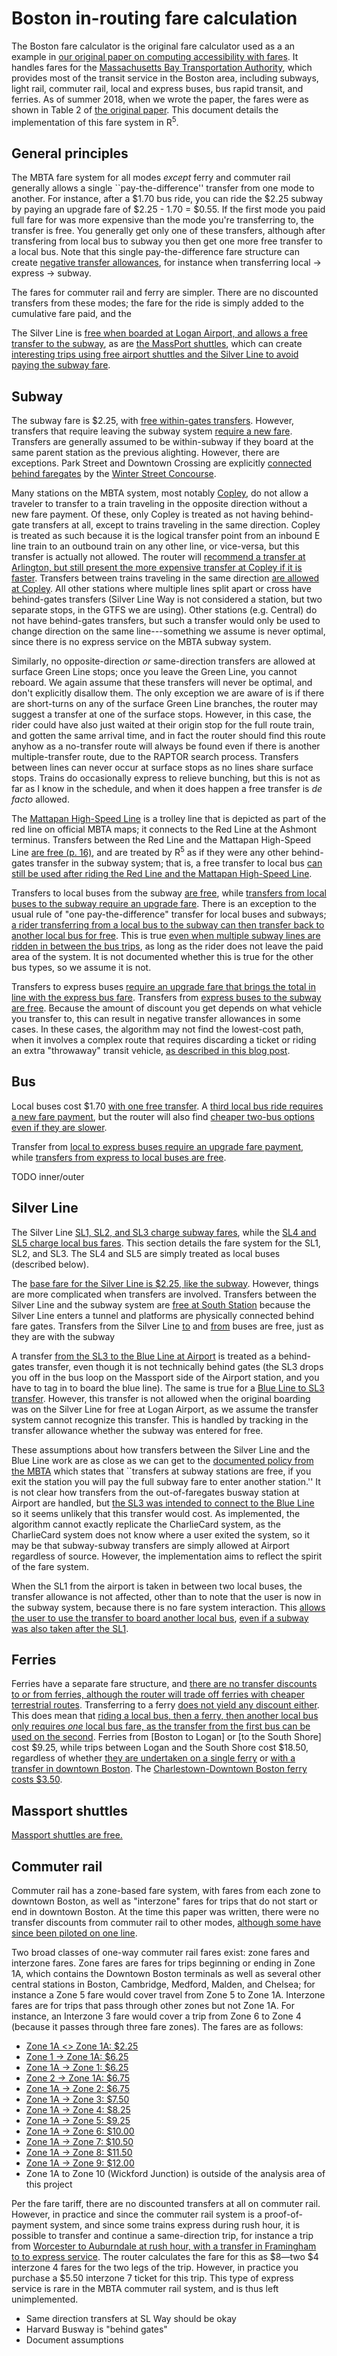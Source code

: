 # Boston in-routing fare calculation

The Boston fare calculator is the original fare calculator used as a an example in [our original paper on computing accessibility with fares](https://files.indicatrix.org/Conway-Stewart-2019-Charlie-Fare-Constraints.pdf). It handles fares for the [Massachusetts Bay Transportation Authority](https://mbta.com), which provides most of the transit service in the Boston area, including subways, light rail, commuter rail, local and express buses, bus rapid transit, and ferries. As of summer 2018, when we wrote the paper, the fares were as shown in Table 2 of [the original paper](https://files.indicatrix.org/Conway-Stewart-2019-Charlie-Fare-Constraints.pdf). This document details the implementation of this fare system in R<sup>5</sup>.

## General principles

The MBTA fare system for all modes _except_ ferry and commuter rail generally allows a single ``pay-the-difference'' transfer from one mode to another. For instance, after a $1.70 bus ride, you can ride the $2.25 subway by paying an upgrade fare of $2.25 - 1.70 = $0.55. If the first mode you paid full fare for was more expensive than the mode you're transferring to, the transfer is free. You generally get only one of these transfers, although after transfering from local bus to subway you then get one more free transfer to a local bus. Note that this single pay-the-difference fare structure can create [negative transfer allowances](https://indicatrix.org/post/regular-2-for-you-3-when-is-a-discount-not-a-discount/), for instance when transferring local -> express -> subway.

The fares for commuter rail and ferry are simpler. There are no discounted transfers from these modes; the fare for the ride is simply added to the cumulative fare paid, and the 

The Silver Line is [free when boarded at Logan Airport, and allows a free transfer to the subway](http://www.massport.com/logan-airport/to-from-logan/transportation-options/taking-the-t/), as are [the MassPort shuttles](http://www.massport.com/logan-airport/to-from-logan/transportation-options/on-airport-shuttle/), which can create [interesting trips using free airport shuttles and the Silver Line to avoid paying the subway fare](https://projects.indicatrix.org/fareto-examples/?load=bos-eastie-to-revere-sl&index=3).

## Subway

The subway fare is $2.25, with [free within-gates transfers](https://projects.indicatrix.org/fareto-examples/?load=bos-red-orange&index=0). However, transfers that require leaving the subway system [require a new fare](https://projects.indicatrix.org/fareto-examples/?load=bos-green-b-to-d&index=3). Transfers are generally assumed to be within-subway if they board at the same parent station as the previous alighting. However, there are exceptions. Park Street and Downtown Crossing are explicitly [connected behind faregates](https://projects.indicatrix.org/fareto-examples/?load=bos-dxc-park&index=0) by the [Winter Street Concourse](https://en.wikipedia.org/wiki/Winter_Street_Concourse).

Many stations on the MBTA system, most notably [Copley](https://en.wikipedia.org/wiki/Copley_station), do not allow a traveler to transfer to a train traveling in the opposite direction without a new fare payment. Of these, only Copley is treated as not having behind-gate transfers at all, except to trains traveling in the same direction. Copley is treated as such because it is the logical transfer point from an inbound E line train to an outbound train on any other line, or vice-versa, but this transfer is actually not allowed. The router will [recommend a transfer at Arlington, but still present the more expensive transfer at Copley if it is faster](https://projects.indicatrix.org/fareto-examples/?load=bos-green-copley-xfer&index=0). Transfers between trains traveling in the same direction [are allowed at Copley](https://projects.indicatrix.org/fareto-examples/?load=bos-green-copley-same-dir-xfer&index=0). All other stations where multiple lines split apart or cross have behind-gates transfers (Silver Line Way is not considered a station, but two separate stops, in the GTFS we are using). Other stations (e.g. Central) do not have behind-gates transfers, but such a transfer would only be used to change direction on the same line---something we assume is never optimal, since there is no express service on the MBTA subway system.

Similarly, no opposite-direction _or_ same-direction transfers are allowed at surface Green Line stops; once you leave the Green Line, you cannot reboard. We again assume that these transfers will never be optimal, and don't explicitly disallow them. The only exception we are aware of is if there are short-turns on any of the surface Green Line branches, the router may suggest a transfer at one of the surface stops. However, in this case, the rider could have also just waited at their origin stop for the full route train, and gotten the same arrival time, and in fact the router should find this route anyhow as a no-transfer route will always be found even if there is another multiple-transfer route, due to the RAPTOR search process. Transfers between lines can never occur at surface stops as no lines share surface stops. Trains do occasionally express to relieve bunching, but this is not as far as I know in the schedule, and when it does happen a free transfer is _de facto_ allowed.

The [Mattapan High-Speed Line](https://en.wikipedia.org/wiki/Ashmont%E2%80%93Mattapan_High-Speed_Line) is a trolley line that is depicted as part of the red line on official MBTA maps; it connects to the Red Line at the Ashmont terminus. Transfers between the Red Line and the Mattapan High-Speed Line [are free (p. 16)](https://cdn.mbta.com/sites/default/files/2020-09/2020-09-01-mbta-combined-tariff.pdf), and are treated by R<sup>5</sup> as if they were any other behind-gates transfer in the subway system; that is, a free transfer to local bus [can still be used after riding the Red Line and the Mattapan High-Speed Line](https://projects.indicatrix.org/fareto-examples/?load=bos-red-mattapan-bus&index=1).

Transfers to local buses from the subway [are free](https://projects.indicatrix.org/fareto-examples/?load=bos-red-orange-bus&index=0), while [transfers from local buses to the subway require an upgrade fare](https://projects.indicatrix.org/fareto-examples/?load=bos-bus-red&index=0). There is an exception to the usual rule of "one pay-the-difference" transfer for local buses and subways; [a rider transferring from a local bus to the subway can then transfer back to another local bus for free](https://projects.indicatrix.org/fareto-examples/?load=bos-bus-subway-bus&index=1). This is true [even when multiple subway lines are ridden in between the bus trips](https://projects.indicatrix.org/fareto-examples/?load=bos-bus-subway-subway-bus&index=1), as long as the rider does not leave the paid area of the system. It is not documented whether this is true for the other bus types, so we assume it is not.

Transfers to express buses [require an upgrade fare that brings the total in line with the express bus fare](https://projects.indicatrix.org/fareto-examples/?load=bos-subway-inner-express&index=0). Transfers from [express buses to the subway are free](https://projects.indicatrix.org/fareto-examples/?load=bos-express-subway&index=1). Because the amount of discount you get depends on what vehicle you transfer to, this can result in negative transfer allowances in some cases. In these cases, the algorithm may not find the lowest-cost path, when it involves a complex route that requires discarding a ticket or riding an extra "throwaway" transit vehicle, [as described in this blog post](https://indicatrix.org/post/regular-2-for-you-3-when-is-a-discount-not-a-discount/).

## Bus

Local buses cost $1.70 [with one free transfer](https://projects.indicatrix.org/fareto-examples/?load=bos-two-bus&index=0). A [third local bus ride requires a new fare payment](https://projects.indicatrix.org/fareto-examples/?load=bos-extra-bus-fare&index=1), but the router will also find [cheaper two-bus options even if they are slower](https://projects.indicatrix.org/fareto-examples/?load=bos-extra-bus-fare&index=0).

Transfer from [local to express buses require an upgrade fare payment](https://projects.indicatrix.org/fareto-examples/?load=bos-local-express&index=0), while [transfers from express to local buses are free](https://projects.indicatrix.org/fareto-examples/?load=bos-express-local&index=1).

TODO inner/outer

## Silver Line

The Silver Line [SL1, SL2, and SL3 charge subway fares](https://www.mbta.com/fares/subway-fares), while the [SL4 and SL5 charge local bus fares](https://www.mbta.com/fares/bus-fares). This section details the fare system for the SL1, SL2, and SL3. The SL4 and SL5 are simply treated as local buses (described below).

The [base fare for the Silver Line is $2.25, like the subway](https://projects.indicatrix.org/fareto-examples/?load=bos-sl-base&index=1). However, things are more complicated when transfers are involved. Transfers between the Silver Line and the subway system are [free at South Station](https://projects.indicatrix.org/fareto-examples/?load=bos-red-silver&index=1) because the Silver Line enters a tunnel and platforms are physically connected behind fare gates. Transfers from the Silver Line [to](https://projects.indicatrix.org/fareto-examples/?load=bos-sl-bus&index=0) and [from]() buses are free, just as they are with the subway

A transfer [from the SL3 to the Blue Line at Airport](https://projects.indicatrix.org/fareto-examples/?load=bos-sl3-blue&index=1) is treated as a behind-gates transfer, even though it is not technically behind gates (the SL3 drops you off in the bus loop on the Massport side of the Airport station, and you have to tag in to board the blue line). The same is true for a [Blue Line to SL3 transfer](https://projects.indicatrix.org/fareto-examples/?load=bos-blue-sl3&index=1). However, this transfer is not allowed when the original boarding was on the Silver Line for free at Logan Airport, as we assume the transfer system cannot recognize this transfer. This is handled by tracking in the transfer allowance whether the subway was entered for free.

These assumptions about how transfers between the Silver Line and the Blue Line work are as close as we can get to the [documented policy from the MBTA](https://www.mbta.com/fares/transfers) which states that ``transfers at subway stations are free, if you exit the station you will pay the full subway fare to enter another station.'' It is not clear how transfers from the out-of-faregates busway station at Airport are handled, but [the SL3 was intended to connect to the Blue Line](https://blog.mass.gov/transportation/uncategorized/mbta-new-silver-line-3-chelsea-service-between-chelsea-and-south-station/) so it seems unlikely that this transfer would cost. As implemented, the algorithm cannot exactly replicate the CharlieCard system, as the CharlieCard system does not know where a user exited the system, so it may be that subway-subway transfers are simply allowed at Airport regardless of source. However, the implementation aims to reflect the spirit of the fare system.

When the SL1 from the airport is taken in between two local buses, the transfer allowance is not affected, other than to note that the user is now in the subway system, because there is no fare system interaction. This [allows the user to use the transfer to board another local bus](https://projects.indicatrix.org/fareto-examples/?load=bos-bus-sl1-bus&index=1), [even if a subway was also taken after the SL1](https://projects.indicatrix.org/fareto-examples/?load=bos-bus-sl1-red-bus&index=0).

## Ferries

Ferries have a separate fare structure, and [there are no transfer discounts to or from ferries, although the router will trade off ferries with cheaper terrestrial routes](https://projects.indicatrix.org/fareto-examples/?load=bos-ferry-tradeoff&index=0). Transferring to a ferry [does not yield any discount either](https://projects.indicatrix.org/fareto-examples/?load=bos-subway-to-ferry&index=0). This does mean that [riding a local bus, then a ferry, then another local bus only requires _one_ local bus fare, as the transfer from the first bus can be used on the second](https://projects.indicatrix.org/fareto-examples/?load=bos-bus-ferry-bus&index=0). Ferries from [Boston to Logan] or [to the South Shore] cost $9.25, while trips between Logan and the South Shore cost $18.50, regardless of whether [they are undertaken on a single ferry](https://projects.indicatrix.org/fareto-examples/?load=bos-logan-hull&index=0) or [with a transfer in downtown Boston](https://projects.indicatrix.org/fareto-examples/?load=bos-logan-hull-xfer&index=0). The [Charlestown-Downtown Boston ferry costs $3.50](https://projects.indicatrix.org/fareto-examples/?load=bos-ctown-ferry&index=0).

## Massport shuttles

[Massport shuttles are free.](https://projects.indicatrix.org/fareto-examples/?load=bos-massport-shuttle&index=0)

## Commuter rail

Commuter rail has a zone-based fare system, with fares from each zone to downtown Boston, as well as "interzone" fares for trips that do not start or end in downtown Boston. At the time this paper was written, there were no transfer discounts from commuter rail to other modes, [although some have since been piloted on one line](https://www.bostonglobe.com/2020/05/07/metro/coming-soon-fairmount-line-free-transfers-subway/).

Two broad classes of one-way commuter rail fares exist: zone fares and interzone fares. Zone fares are fares for trips beginning or ending in Zone 1A, which contains the Downtown Boston terminals as well as several other central stations in Boston, Cambridge, Medford, Malden, and Chelsea; for instance a Zone 5 fare would cover travel from Zone 5 to Zone 1A. Interzone fares are for trips that pass through other zones but not Zone 1A. For instance, an Interzone 3 fare would cover a trip from Zone 6 to Zone 4 (because it passes through three fare zones). The fares are as follows:

- [Zone 1A <> Zone 1A: $2.25](https://projects.indicatrix.org/fareto-examples/?load=bos-1a-1a&index=0)
- [Zone 1 -> Zone 1A: $6.25](https://projects.indicatrix.org/fareto-examples/?load=bos-1-1a&index=3)
- [Zone 1A -> Zone 1: $6.25](https://projects.indicatrix.org/fareto-examples/?load=bos-1a-1&index=0)
- [Zone 2 -> Zone 1A: $6.75]()
- [Zone 1A -> Zone 2: $6.75](https://projects.indicatrix.org/fareto-examples/?load=bos-1a-2&index=4)
- [Zone 1A -> Zone 3: $7.50](https://projects.indicatrix.org/fareto-examples/?load=bos-1a-3&index=1)
- [Zone 1A -> Zone 4: $8.25](https://projects.indicatrix.org/fareto-examples/?load=bos-1a-4&index=2)
- [Zone 1A -> Zone 5: $9.25](https://projects.indicatrix.org/fareto-examples/?load=bos-1a-5&index=0)
- [Zone 1A -> Zone 6: $10.00](https://projects.indicatrix.org/fareto-examples/?load=bos-1a-6&index=0)
- [Zone 1A -> Zone 7: $10.50](https://projects.indicatrix.org/fareto-examples/?load=bos-1a-7&index=0)
- [Zone 1A -> Zone 8: $11.50](https://projects.indicatrix.org/fareto-examples/?load=bos-1a-8&index=0)
- [Zone 1A -> Zone 9: $12.00](https://projects.indicatrix.org/fareto-examples/?load=bos-1a-9&index=0)
- Zone 1A to Zone 10 (Wickford Junction) is outside of the analysis area of this project

Per the fare tariff, there are no discounted transfers at all on commuter rail. However, in practice and since the commuter rail system is a proof-of-payment system, and since some trains express during rush hour, it is possible to transfer and continue a same-direction trip, for instance a trip from [Worcester to Auburndale at rush hour, with a transfer in Framingham to to express service](https://projects.indicatrix.org/fareto-examples/?load=bos-cr-same-dir-xfer&index=0). The router calculates the fare for this as $8—two $4 interzone 4 fares for the two legs of the trip. However, in practice you purchase a $5.50 interzone 7 ticket for this trip. This type of express service is rare in the MBTA commuter rail system, and is thus left unimplemented.

- Same direction transfers at SL Way should be okay
- Harvard Busway is "behind gates"
- Document assumptions
